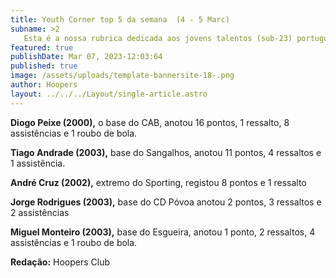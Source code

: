 ```yaml
---
title: Youth Corner top 5 da semana  (4 - 5 Marc)
subname: >2
   Esta é a nossa rubrica dedicada aos jovens talentos (sub-23) portugueses na Liga Betclic.
featured: true
publishDate: Mar 07, 2023-12:03:64
published: true
image: /assets/uploads/template-bannersite-18-.png
author: Hoopers
layout: ../../../Layout/single-article.astro
---
```

<!--StartFragment-->

**Diogo Peixe (2000),** o base do CAB, anotou 16 pontos, 1 ressalto, 8 assistências e 1 roubo de bola.

**Tiago Andrade (2003),** base do Sangalhos, anotou 11 pontos, 4 ressaltos e 1 assistência.

**André Cruz (2002),** extremo do Sporting, registou 8 pontos e 1 ressalto

**Jorge Rodrigues (2003),** base do CD Póvoa anotou 2 pontos, 3 ressaltos e 2 assistências

**Miguel Monteiro (2003),** base do Esgueira, anotou 1 ponto, 2 ressaltos, 4 assistências e 1 roubo de bola.

**R﻿edação:** Hoopers Club

<!--EndFragment-->